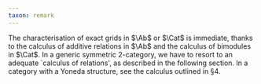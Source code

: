 ```yaml
---
taxon: remark
---
```


  The characterisation of exact grids in $\Ab$ or $\Cat$ is immediate, thanks to the calculus of additive relations in $\Ab$ and the calculus of bimodules in $\Cat$. In a generic symmetric 2-category, we have to resort to an adequate `calculus of relations', as described in the following section. In a category with a Yoneda structure, see the calculus outlined in §4.